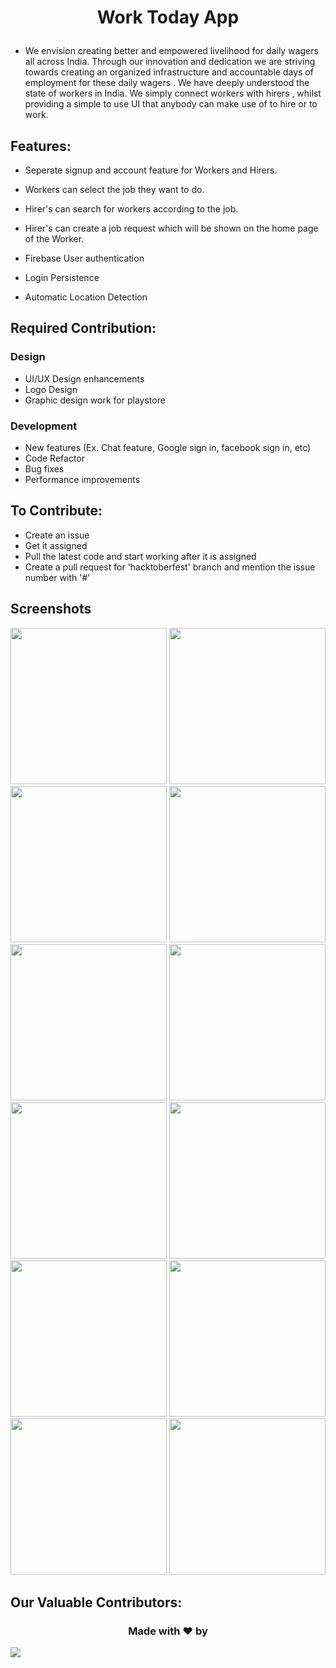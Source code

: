 # <p align = "center"> Work Today App </p>

- We envision creating better and empowered livelihood for  daily wagers all across India. Through our innovation and dedication we are striving towards creating an organized infrastructure and accountable days of employment for these daily wagers . We have deeply understood the state of workers in India. We simply connect workers with hirers , whilst providing a simple to use UI that anybody can make use of to hire or to work.


## Features:

- Seperate signup and account feature for Workers and Hirers.
- Workers can select the job they want to do.
- Hirer's can search for workers according to the job.
- Hirer's can create a job request which will be shown on the home page of the Worker.

- Firebase User authentication
- Login Persistence
- Automatic Location Detection


## Required Contribution:

### Design
- UI/UX Design enhancements
- Logo Design
- Graphic design work for playstore

### Development
- New features (Ex. Chat feature, Google sign in, facebook sign in, etc)
- Code Refactor
- Bug fixes
- Performance improvements


## To Contribute:

- Create an issue
- Get it assigned
- Pull the latest code and start working after it is assigned
- Create a pull request for 'hacktoberfest' branch and mention the issue number with '#'

## Screenshots

<p align="center">
<img src="https://i.ibb.co/gFnTPnK/1.png" width="250">
<img src="https://i.ibb.co/M9K3k8L/2.png" width="250">
<img src="https://i.ibb.co/7jZP65h/31.png" width="250">
<img src="https://i.ibb.co/JmDF79W/4.png" width="250">
<img src="https://i.ibb.co/Kj1q106/5.png" width="250">
<img src="https://i.ibb.co/2yGbCkJ/6.png" width="250">
<img src="https://i.ibb.co/pfHghHd/7.png" width="250">
<img src="https://i.ibb.co/PGKcRtN/8.png" width="250">
<img src="https://i.ibb.co/WVLRQrv/9.png" width="250">
<img src="https://i.ibb.co/qMfgVVG/10.png" width="250">
<img src="https://i.ibb.co/Gtk4Dt7/11.png" width="250">
<img src="https://i.ibb.co/BNrPTvV/12.png" width="250">
  </p>

## Our Valuable Contributors:

### <p align="center"> Made with ❤️ by </p>

<a href="https://github.com/anand-aman/work_today/graphs/contributors">
  <img src="https://contrib.rocks/image?repo=anand-aman/work_today" />
</a>
